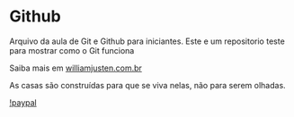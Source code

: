 # Github

Arquivo da aula de Git e Github para iniciantes.
Este e um repositorio teste para mostrar como o Git funciona

Saiba mais em [williamjusten.com.br](http://williamjusten.com.br)

As casas são construídas para que se viva nelas, não para serem olhadas.

[!paypal]([https://www.paypal.com/donate/?hosted_button_id=DYKSYG4L2EDGW](https://gohorseprocess.com.br/extreme-go-horse-xgh/))
